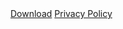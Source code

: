 <html>
<body>
  <a rel="stylesheet" href="setup.msi">Download</a>
  <a rel="stylesheet" href="privacy policy.html">Privacy Policy</a>
</body>
</html>
